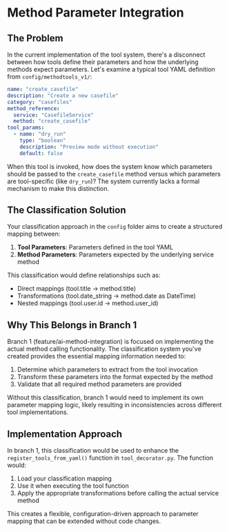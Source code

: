 # Method Parameter Integration

## The Problem

In the current implementation of the tool system, there's a disconnect between how tools define their parameters and how the underlying methods expect parameters. Let's examine a typical tool YAML definition from `config/methodtools_v1/`:

```yaml
name: "create_casefile"
description: "Create a new casefile"
category: "casefiles"
method_reference:
  service: "CasefileService"
  method: "create_casefile"
tool_params:
  - name: "dry_run"
    type: "boolean"
    description: "Preview mode without execution"
    default: false
```

When this tool is invoked, how does the system know which parameters should be passed to the `create_casefile` method versus which parameters are tool-specific (like `dry_run`)? The system currently lacks a formal mechanism to make this distinction.

## The Classification Solution

Your classification approach in the `config` folder aims to create a structured mapping between:

1. **Tool Parameters**: Parameters defined in the tool YAML
2. **Method Parameters**: Parameters expected by the underlying service method

This classification would define relationships such as:
- Direct mappings (tool.title → method.title)
- Transformations (tool.date_string → method.date as DateTime)
- Nested mappings (tool.user.id → method.user_id)

## Why This Belongs in Branch 1

Branch 1 (feature/ai-method-integration) is focused on implementing the actual method calling functionality. The classification system you've created provides the essential mapping information needed to:

1. Determine which parameters to extract from the tool invocation
2. Transform these parameters into the format expected by the method
3. Validate that all required method parameters are provided

Without this classification, branch 1 would need to implement its own parameter mapping logic, likely resulting in inconsistencies across different tool implementations.

## Implementation Approach

In branch 1, this classification would be used to enhance the `register_tools_from_yaml()` function in `tool_decorator.py`. The function would:

1. Load your classification mapping
2. Use it when executing the tool function
3. Apply the appropriate transformations before calling the actual service method

This creates a flexible, configuration-driven approach to parameter mapping that can be extended without code changes.